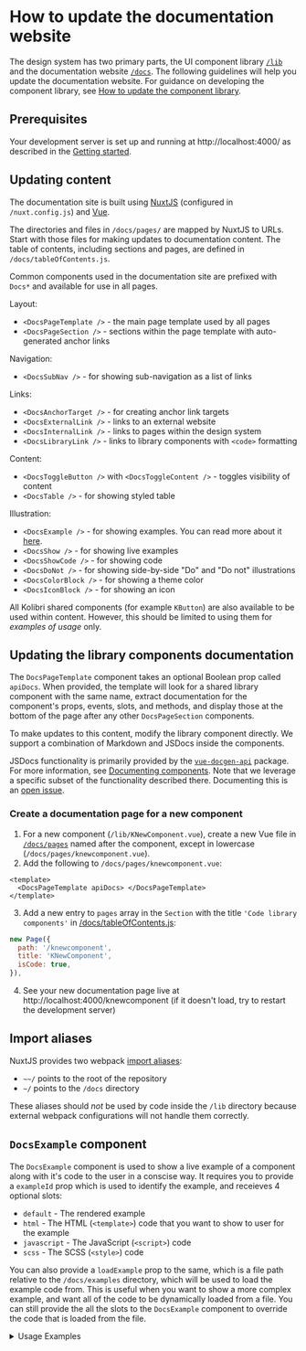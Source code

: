 # How to update the documentation website

The design system has two primary parts, the UI component library [`/lib`](../lib/) and the documentation website [`/docs`](../docs/). The following guidelines will help you update the documentation website. For guidance on developing the component library, see [How to update the component library](./03_how_to_update_library.md).

## Prerequisites

Your development server is set up and running at http://localhost:4000/ as described in the [Getting started](./01_getting_started.md).

## Updating content

The documentation site is built using [NuxtJS](https://nuxtjs.org/) (configured in `/nuxt.config.js`) and [Vue](https://vuejs.org/).

The directories and files in `/docs/pages/` are mapped by NuxtJS to URLs. Start with those files for making updates to documentation content. The table of contents, including sections and pages, are defined in `/docs/tableOfContents.js`.

Common components used in the documentation site are prefixed with `Docs*` and available for use in all pages.

Layout:

- `<DocsPageTemplate />` - the main page template used by all pages
- `<DocsPageSection />` - sections within the page template with auto-generated anchor links

Navigation:

- `<DocsSubNav />` - for showing sub-navigation as a list of links

Links:

- `<DocsAnchorTarget />` - for creating anchor link targets
- `<DocsExternalLink />` - links to an external website
- `<DocsInternalLink />` - links to pages within the design system
- `<DocsLibraryLink />` - links to library components with `<code>` formatting

Content:

- `<DocsToggleButton />` with `<DocsToggleContent />` - toggles visibility of content
- `<DocsTable />` - for showing styled table

Illustration:

- `<DocsExample />` - for showing examples. You can read more about it [here](#docsexample-component).
- `<DocsShow />` - for showing live examples
- `<DocsShowCode />` - for showing code
- `<DocsDoNot />` - for showing side-by-side "Do" and "Do not" illustrations
- `<DocsColorBlock />` - for showing a theme color
- `<DocsIconBlock />` - for showing an icon

All Kolibri shared components (for example `KButton`) are also available to be used within content. However, this should be limited to using them for _examples of usage_ only.

## Updating the library components documentation

The `DocsPageTemplate` component takes an optional Boolean prop called `apiDocs`. When provided, the template will look for a shared library component with the same name, extract documentation for the component's props, events, slots, and methods, and display those at the bottom of the page after any other `DocsPageSection` components.

To make updates to this content, modify the library component directly. We support a combination of Markdown and JSDocs inside the components.

JSDocs functionality is primarily provided by the [`vue-docgen-api`](https://www.npmjs.com/package/vue-docgen-api) package. For more information, see [Documenting components](https://vue-styleguidist.github.io/docs/Documenting.html). Note that we leverage a specific subset of the functionality described there. Documenting this is an [open issue](https://github.com/learningequality/kolibri-design-system/issues/222).

### Create a documentation page for a new component

1. For a new component (`/lib/KNewComponent.vue`), create a new Vue file in [`/docs/pages`](../docs/pages) named after the component, except in lowercase (`/docs/pages/knewcomponent.vue`).
2. Add the following to `/docs/pages/knewcomponent.vue`:

```vue
<template>
  <DocsPageTemplate apiDocs> </DocsPageTemplate>
</template>
```

3. Add a new entry to `pages` array in the `Section` with the title `'Code library components'` in [/docs/tableOfContents.js](../docs/tableOfContents.js):

```javascript
new Page({
  path: '/knewcomponent',
  title: 'KNewComponent',
  isCode: true,
}),
```

4. See your new documentation page live at http://localhost:4000/knewcomponent (if it doesn't load, try to restart the development server)

## Import aliases

NuxtJS provides two webpack [import aliases](https://nuxtjs.org/guide/directory-structure#aliases):

- `~~/` points to the root of the repository
- `~/` points to the `/docs` directory

These aliases should _not_ be used by code inside the `/lib` directory because external webpack configurations will not handle them correctly.

## `DocsExample` component

The `DocsExample` component is used to show a live example of a component along with it's code to the user in a conscise way. It requires you to provide a `exampleId` prop which is used to identify the example, and receieves 4 optional slots:

- `default` - The rendered example
- `html` - The HTML (`<template>`) code that you want to show to user for the example
- `javascript` - The JavaScript (`<script>`) code
- `scss` - The SCSS (`<style>`) code

You can also provide a `loadExample` prop to the same, which is a file path relative to the `/docs/examples` directory, which will be used to load the example code from. This is useful when you want to show a more complex example, and want all of the code to be dynamically loaded from a file. You can still provide the all the slots to the `DocsExample` component to override the code that is loaded from the file.

<details>
<summary>Usage Examples</summary>

1. Loading example from a file:

```vue
<DocsExample exampleId="simple-button" loadExample="KButton/Base.vue" />
```

2. Providing all slots:

```vue
<DocsExample exampleId="simple-button">
  <KButton>Click me</KButton>
  
  <template #html>
    <DocsShowCode language="html">
      <button>Click me</button>
    </DocsShowCode>
  </template>
  
  <template #javascript>
    <DocsShowCode language="javascript">
      export default {
        name: 'KButton',
      };
    </DocsShowCode>
  </template>
  
  <template #scss>
    <DocsShowCode language="scss">
      .k-button {
        background-color: blue;
      }
    </DocsShowCode>
  </template>
</DocsExample>
```

3. Providing only some slots:

```vue
<DocsExample exampleId="simple-button" loadExample="KButton/Base.vue">  
  <KButton>Click me</KButton>
  
  <template #html>
    <DocsShowCode language="html">
      <button>Click me</button>
    </DocsShowCode>
  </template>

  <!-- The javascript and scss slots will be loaded from the file -->
</DocsExample>
```

</details>
